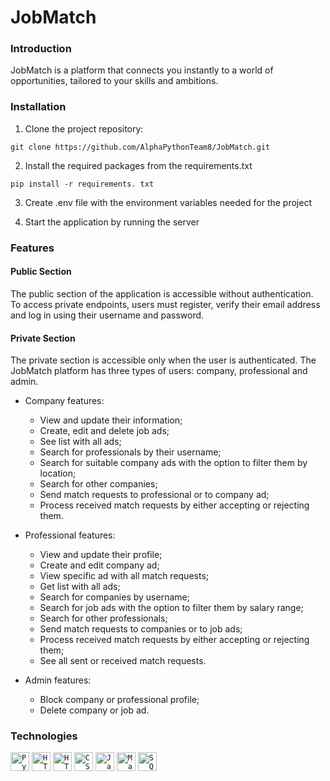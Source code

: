 # JobMatch


### Introduction

 JobMatch is a platform that connects you instantly to a world of opportunities, tailored to your skills and ambitions.

### Installation
1. Clone the project repository:

```
git clone https://github.com/AlphaPythonTeam8/JobMatch.git
```

2. Install the required packages from the requirements.txt
```
pip install -r requirements. txt
```

3. Create .env file with the environment variables needed for the project

4. Start the application by running the server

### Features

#### Public Section
The public section of the application is accessible without authentication.
To access private endpoints, users must register, verify their email address and log in using their username and password.

#### Private Section
The private section is accessible only when the user is authenticated.
The JobMatch platform has three types of users: company, professional and admin.

* Company features:
  * View and update their information;
  * Create, edit and delete job ads;
  * See list with all ads;
  * Search for professionals by their username;
  * Search for suitable company ads with the option to filter them by location;
  * Search for other companies;
  * Send match requests to professional or to company ad;
  * Process received match requests by either accepting or rejecting them.


* Professional features:
  * View and update their profile;
  * Create and edit company ad;
  * View specific ad with all match requests;
  * Get list with all ads;
  * Search for companies by username;
  * Search for job ads with the option to filter them by salary range;
  * Search for other professionals;
  * Send match requests to companies or to job ads;
  * Process received match requests by either accepting or rejecting them;
  * See all sent or received match requests.


* Admin features:
  * Block company or professional profile;
  * Delete company or job ad.

  
### Technologies
<div align="left">
	<code><img width="30" src="https://user-images.githubusercontent.com/25181517/183423507-c056a6f9-1ba8-4312-a350-19bcbc5a8697.png" alt="Python" title="Python"/></code>
    <code><img width="30" src="https://user-images.githubusercontent.com/25181517/192107854-765620d7-f909-4953-a6da-36e1ef69eea6.png" alt="HTTP" title="HTTP"/></code>
	<code><img width="30" src="https://user-images.githubusercontent.com/25181517/192158954-f88b5814-d510-4564-b285-dff7d6400dad.png" alt="HTML" title="HTML"/></code>
	<code><img width="30" src="https://user-images.githubusercontent.com/25181517/183898674-75a4a1b1-f960-4ea9-abcb-637170a00a75.png" alt="CSS" title="CSS"/></code>
	<code><img width="30" src="https://user-images.githubusercontent.com/25181517/117447155-6a868a00-af3d-11eb-9cfe-245df15c9f3f.png" alt="JavaScript" title="JavaScript"/></code>
	<code><img width="30" src="https://github.com/marwin1991/profile-technology-icons/assets/136815194/3c698a4f-84e4-4849-a900-476b14311634" alt="MariaDB" title="MariaDB"/></code>
	<code><img width="30" src="https://pbs.twimg.com/profile_images/476392134489014273/q5uAkmy7_400x400.png" title="SQLAlchemy"/></code>
</div>




